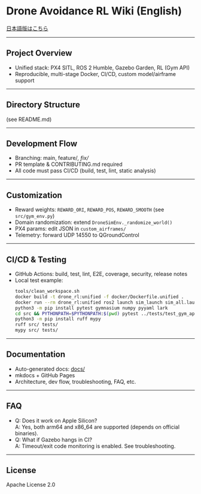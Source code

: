 # Drone Avoidance RL Wiki (English)

[日本語版はこちら](wiki_ja.md)

---

## Project Overview

- Unified stack: PX4 SITL, ROS 2 Humble, Gazebo Garden, RL (Gym API)
- Reproducible, multi-stage Docker, CI/CD, custom model/airframe support

---

## Directory Structure

(see README.md)

---

## Development Flow
- Branching: main, feature/*, fix/*
- PR template & CONTRIBUTING.md required
- All code must pass CI/CD (build, test, lint, static analysis)

---

## Customization
- Reward weights: `REWARD_ORI`, `REWARD_POS`, `REWARD_SMOOTH` (see `src/gym_env.py`)
- Domain randomization: extend `DroneSimEnv._randomize_world()`
- PX4 params: edit JSON in `custom_airframes/`
- Telemetry: forward UDP 14550 to QGroundControl

---

## CI/CD & Testing
- GitHub Actions: build, test, lint, E2E, coverage, security, release notes
- Local test example:
  ```bash
  tools/clean_workspace.sh
  docker build -t drone_rl:unified -f docker/Dockerfile.unified .
  docker run --rm drone_rl:unified ros2 launch sim_launch sim_all.launch.py
  python3 -m pip install pytest gymnasium numpy pyyaml lark
  cd src && PYTHONPATH=$PYTHONPATH:$(pwd) pytest ../tests/test_gym_api.py
  python3 -m pip install ruff mypy
  ruff src/ tests/
  mypy src/ tests/
  ```

---

## Documentation
- Auto-generated docs: [docs/](../docs/)
- mkdocs + GitHub Pages
- Architecture, dev flow, troubleshooting, FAQ, etc.

---

## FAQ
- Q: Does it work on Apple Silicon?  
  A: Yes, both arm64 and x86_64 are supported (depends on official binaries).
- Q: What if Gazebo hangs in CI?  
  A: Timeout/exit code monitoring is enabled. See troubleshooting.

---

## License
Apache License 2.0 